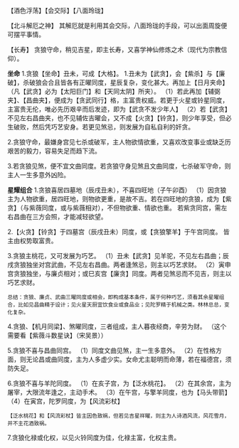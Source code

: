 【酒色浮荡】【会交际】【八面玲珑】

【北斗解厄之神】
其解厄就是利用其会交际，八面玲珑的手段，可以出面周旋便可摆平事情。

【长寿】
贪狼守命，稍见吉星，即主长寿，又喜学神仙修炼之术（现代为宗教信仰）。

**坐命**
1.贪狼【坐命】丑未，可成【大格】。
    1.丑未为【武贪】，会【紫杀】与【廉破】，杀破狼会合且皆各有正曜同度，星辰复杂，变化甚大。再加上【日月夹命】（凡【武贪】必为【太阳巨门】和【天同太阴】所夹）。
        （1）若此再加【辅弼夹】、【昌曲夹】，便成为【贪武同行】格，主富贵权威。若更于火星或铃星同度，主富贵无伦，唯必先历艰辛而后发迹，即为【武贪不发少年人】
        （2）若【武贪】不见左右昌曲夹，也不见辅佐吉曜会，又不成【火贪】【铃贪】，则少年享受，但必生破败，然后凭巧艺安身。若更见煞忌，则发展为自私自利的奸贪。

2.贪狼守命，最嫌身宫见七杀或破军，主人物欲情欲重，又喜欢改变事业或缺乏历艰苦的毅力，容易失足而趋下流。

3.若贪狼见煞，便不宜文曲同度。若贪狼守身见煞且文曲同度，七杀破军守命，则主人一生多意外凶险。




**星耀组合**
1.贪狼喜居四墓地（辰戌丑未），不喜四旺地（子午卯酉）
    （1）因贪狼主为人物欲重，居四旺地，则物欲更重，是故不吉。若在四旺地的贪狼，成为【紫贪】（与紫薇同度，或与紫薇相对），不但物欲重、情欲也重。
        若紫贪同宫，需左右昌曲在三方会照，才能减轻欲望。

2.【火贪】【铃贪】于四墓宫（辰戌丑未）同度，或【贪狼擎羊】于午宫同度。
    皆主由权势取富贵。

3.贪狼主桃花，又可发展为巧艺。
    （1）丑未【武贪】见羊驼，不见左右昌曲；辰戌贪狼独坐对宫武曲，不见左右昌曲。两者逢煞忌，则主以巧艺求财。
    （2）寅申宫贪狼独坐，与廉贞相对；或巳亥宫【廉贪】同度。两者见煞忌而不见吉，则主以巧艺求财。

    总结：贪狼、廉贞、武曲三曜同度或相会，即构成基本条件，属于何种巧艺，须看其余星曜组合，比如见昌曲精于设计；见火星天厨宜饮食业或食品业；见陀罗精于机械之类。林林总总，变化复杂。

4.贪狼、【机月同梁】、煞曜同度，三者组成，主人暮夜经商，辛劳为财。
    （这个需要看【紫薇斗数星诀】（宋吴景））


5.贪狼不喜与昌曲同宫。
    （1）同度文曲见煞，主一生多意外。
    （2）在性格方面，则无论昌或曲同度，主为人多虚少实。女命尤主聪明而命薄，若在福德宫，须防失足。

6.贪狼不喜与羊陀同度。
    （1）在亥子宫，为【泛水桃花】。
    （2）在其余宫，主为屠宰，大限流年逢之，主动手术。
    （3）在午宫，与擎羊同度，也为【马头带箭】
    （4）在寅宫，陀罗同度，为【风流彩杖】

    【泛水桃花】和【风流彩杖】皆主因色致祸，但若见吉星祥曜，则主为人诗酒风流，风花雪月，并不主花酒致祸。

7.贪狼化禄或化权，以见火铃同度为佳，化禄主富，化权主贵。

